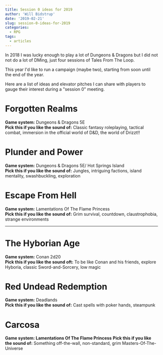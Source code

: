 ```yaml
---
title: Session 0 ideas for 2019
author: 'Will Bidstrup'
date: '2019-02-21'
slug: session-0-ideas-for-2019
categories:
  - RPG
tags:
  - articles
---
```


In 2018 I was lucky enough to play a lot of Dungeons & Dragons but I did not not do a lot of DMing, just four sessions of Tales From The Loop.  

This year I'd like to run a campaign (maybe two), starting from soon until the end of the year.   

Here are a list of ideas and elevator pitches I can share with players to gauge their interest during a "session 0" meeting.  



# Forgotten Realms 

**Game system:** Dungeons & Dragons 5E  
**Pick this if you like the sound of:** Classic fantasy roleplaying, tactical combat, immersion in the official world of D&D, the world of Drizzt!!

# Plunder and Power 

**Game system:** Dungeons & Dragons 5E/ Hot Springs Island    
**Pick this if you like the sound of:** Jungles, intriguing factions, island mentality, swashbuckling, exploration

# Escape From Hell

**Game system:** Lamentations Of The Flame Princess  
**Pick this if you like the sound of:** Grim survival, countdown, claustrophobia, strange environments


----------



# The Hyborian Age    

**Game system:** Conan 2d20  
**Pick this if you like the sound oft:** To be like Conan and his friends, explore Hyboria, classic Sword-and-Sorcery, low magic

# Red Undead Redemption

**Game system:** Deadlands  
**Pick this if you like the sound of:** Cast spells with poker hands, steampunk

# Carcosa

**Game system: Lamentations Of The Flame Princess**
**Pick this if you like the sound of:**  Something off-the-wall, non-standard, grim Masters-Of-The-Universe
